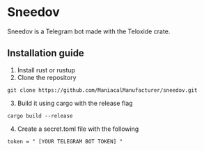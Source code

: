 # Sneedov

Sneedov is a Telegram bot made with the Teloxide crate. 

## Installation guide

1. Install rust or rustup
2. Clone the repository
```
git clone https://github.com/ManiacalManufacturer/sneedov.git
```
3. Build it using cargo with the release flag
```
cargo build --release
```
4. Create a secret.toml file with the following
```
token = " [YOUR TELEGRAM BOT TOKEN] "
```
